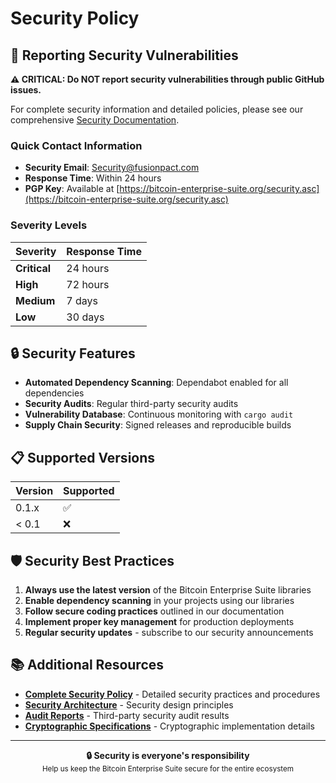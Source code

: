# Security Policy

## 🚨 Reporting Security Vulnerabilities

**⚠️ CRITICAL: Do NOT report security vulnerabilities through public GitHub issues.**

For complete security information and detailed policies, please see our comprehensive [Security Documentation](./docs/security/SECURITY.md).

### Quick Contact Information

- **Security Email**: [Security@fusionpact.com](mailto:Security@fusionpact.com)
- **Response Time**: Within 24 hours
- **PGP Key**: Available at [https://bitcoin-enterprise-suite.org/security.asc](https://bitcoin-enterprise-suite.org/security.asc)

### Severity Levels

| Severity | Response Time |
|----------|---------------|
| **Critical** | 24 hours |
| **High** | 72 hours |
| **Medium** | 7 days |
| **Low** | 30 days |

## 🔒 Security Features

- **Automated Dependency Scanning**: Dependabot enabled for all dependencies
- **Security Audits**: Regular third-party security audits
- **Vulnerability Database**: Continuous monitoring with `cargo audit`
- **Supply Chain Security**: Signed releases and reproducible builds

## 📋 Supported Versions

| Version | Supported          |
| ------- | ------------------ |
| 0.1.x   | :white_check_mark: |
| < 0.1   | :x:                |

## 🛡️ Security Best Practices

1. **Always use the latest version** of the Bitcoin Enterprise Suite libraries
2. **Enable dependency scanning** in your projects using our libraries
3. **Follow secure coding practices** outlined in our documentation
4. **Implement proper key management** for production deployments
5. **Regular security updates** - subscribe to our security announcements

## 📚 Additional Resources

- **[Complete Security Policy](./docs/security/SECURITY.md)** - Detailed security practices and procedures
- **[Security Architecture](./docs/architecture/security.md)** - Security design principles
- **[Audit Reports](./docs/security/audit-reports.md)** - Third-party security audit results
- **[Cryptographic Specifications](./docs/security/cryptography.md)** - Cryptographic implementation details

---

<div align="center">
  <strong>🔒 Security is everyone's responsibility</strong>
  <br>
  <sub>Help us keep the Bitcoin Enterprise Suite secure for the entire ecosystem</sub>
</div>